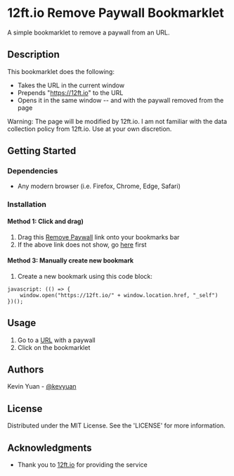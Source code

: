 # 12ft.io Remove Paywall Bookmarklet

A simple bookmarklet to remove a paywall from an URL.

## Description

This bookmarklet does the following:
* Takes the URL in the current window
* Prepends "https://12ft.io" to the URL
* Opens it in the same window -- and with the paywall removed from the page

Warning: The page will be modified by 12ft.io. I am not familiar with the data collection policy from 12ft.io. Use at your own discretion. 

## Getting Started

### Dependencies
* Any modern browser (i.e. Firefox, Chrome, Edge, Safari)

### Installation

#### Method 1: Click and drag)
1. Drag this <a href="javascript:(()=>{window.open('https://12ft.io/'+window.location.href,'_self')})();">Remove Paywall</a> link onto your bookmarks bar
2. If the above link does not show, go [here](https://kevyuan.github.io/12ft-io-remove-paywall-bookmarklet/) first

#### Method 3: Manually create new bookmark
1. Create a new bookmark using this code block:

```
javascript: (() => {
    window.open("https://12ft.io/" + window.location.href, "_self")
})();
```

## Usage
1. Go to a [URL](https://www.economist.com/briefing/2016/04/16/spectrum-shift) with a paywall
2. Click on the bookmarklet

## Authors
Kevin Yuan - [@kevyuan](https://twitter.com/kevyuan)


## License
Distributed under the MIT License. See the 'LICENSE' for more information.

## Acknowledgments
* Thank you to [12ft.io](https://12ft.io/) for providing the service
